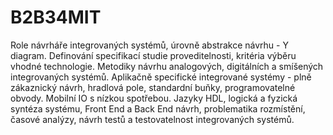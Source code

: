 # B2B34MIT

Role návrháře integrovaných systémů, úrovně abstrakce návrhu - Y diagram. Definování specifikací studie proveditelnosti, kritéria výběru vhodné technologie. Metodiky návrhu analogových, digitálních a smíšených integrovaných systémů. Aplikačně specifické integrované systémy - plně zákaznický návrh, hradlová pole, standardní buňky, programovatelné obvody. Mobilní IO s nízkou spotřebou. Jazyky HDL, logická a fyzická syntéza systému, Front End a Back End návrh, problematika rozmístění, časové analýzy, návrh testů a testovatelnost integrovaných systémů.
